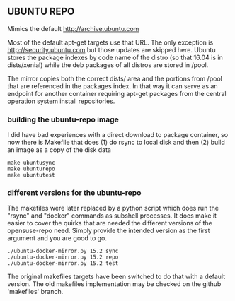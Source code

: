 ## UBUNTU REPO

Mimics the default http://archive.ubuntu.com

Most of the default apt-get targets use that URL. The only exception is http://security.ubuntu.com but those updates are skipped here. Ubuntu stores the package indexes by code name of the distro (so that 16.04 is in dists/xenial) while the deb packages of all distros are stored in /pool.

The mirror copies both the correct dists/ area and the portions from /pool that are referenced in the packages index. In that way it can serve as an endpoint for another container requiring apt-get packages from the central operation system install repositories.

### building the ubuntu-repo image

I did have bad experiences with a direct download to package container, so now there is Makefile that does (1) do rsync to local disk and then (2) build an image as a copy of the disk data

    make ubuntusync
    make ubunturepo
    make ubuntutest

### different versions for the ubuntu-repo

The makefiles were later replaced by a python script which does run the "rsync" and "docker" commands as 
subshell processes. It does make it easier to cover the quirks that are needed the different versions of
the opensuse-repo need. Simply provide the intended version as the first argument and you are good to go.

    ./ubuntu-docker-mirror.py 15.2 sync
    ./ubuntu-docker-mirror.py 15.2 repo
    ./ubuntu-docker-mirror.py 15.2 test

The original makefiles targets have been switched to do that with a default version. The old makefiles
implementation may be checked on the github 'makefiles' branch.

